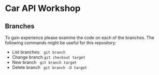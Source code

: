 # Car API Workshop

## Branches

To gain experience please examine the code on each of the branches.
The following commands might be useful for this repository: 

- List branches: ``` git branch```
- Change branch ```git checkout target```
- New branch ``` git branch target```
- Delete branch ``` git branch -D target```


